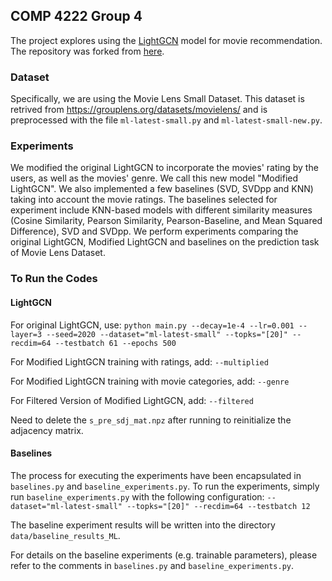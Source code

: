 ## COMP 4222 Group 4
The project explores using the [LightGCN](https://arxiv.org/abs/2002.02126) model for movie recommendation. The repository was forked from [here](https://github.com/gusye1234/LightGCN-PyTorch).

### Dataset
Specifically, we are using the Movie Lens Small Dataset. This dataset is retrived from <https://grouplens.org/datasets/movielens/> and is preprocessed with the file `ml-latest-small.py` and `ml-latest-small-new.py`.

### Experiments
We modified the original LightGCN to incorporate the movies' rating by the users, as well as the movies' genre. We call this new model "Modified LightGCN". 
We also implemented a few baselines (SVD, SVDpp and KNN) taking into account the movie ratings. The baselines selected for experiment include KNN-based models with different similarity measures (Cosine Similarity, Pearson Similarity, Pearson-Baseline, and Mean Squared Difference), SVD and SVDpp.
We perform experiments comparing the original LightGCN, Modified LightGCN and baselines on the prediction task of Movie Lens Dataset. 

### To Run the Codes
#### LightGCN
For original LightGCN, use:
`python main.py --decay=1e-4 --lr=0.001 --layer=3 --seed=2020 --dataset="ml-latest-small" --topks="[20]" --recdim=64 --testbatch 61 --epochs 500`

For Modified LightGCN training with ratings, add:
`--multiplied`

For Modified LightGCN training with movie categories, add:
`--genre`

For Filtered Version of Modified LightGCN, add:
`--filtered`

Need to delete the `s_pre_sdj_mat.npz` after running to reinitialize the adjacency matrix.

#### Baselines
The process for executing the experiments have been encapsulated in `baselines.py` and `baseline_experiments.py`. To run the experiments, simply run `baseline_experiments.py` with the following configuration: `--dataset="ml-latest-small" --topks="[20]" --recdim=64 --testbatch 12`

The baseline experiment results will be written into the directory `data/baseline_results_ML`. 

For details on the baseline experiments (e.g. trainable parameters), please refer to the comments in `baselines.py` and `baseline_experiments.py`.
